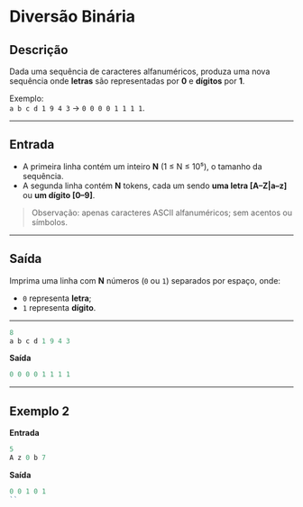 # Diversão Binária

## Descrição
Dada uma sequência de caracteres alfanuméricos, produza uma nova sequência onde **letras** são representadas por **0** e **dígitos** por **1**.

Exemplo:  
`a b c d 1 9 4 3` → `0 0 0 0 1 1 1 1`.

---

## Entrada
- A primeira linha contém um inteiro **N** (1 ≤ N ≤ 10⁵), o tamanho da sequência.  
- A segunda linha contém **N** tokens, cada um sendo **uma letra [A–Z|a–z]** ou **um dígito [0–9]**.  

> Observação: apenas caracteres ASCII alfanuméricos; sem acentos ou símbolos.

---

## Saída
Imprima uma linha com **N** números (`0` ou `1`) separados por espaço, onde:  
- `0` representa **letra**;  
- `1` representa **dígito**.  

---

```js
8
a b c d 1 9 4 3
```


**Saída**
```js
0 0 0 0 1 1 1 1
```

---

## Exemplo 2

**Entrada**

```js
5
A z 0 b 7
```


**Saída**
```js
0 0 1 0 1
``


